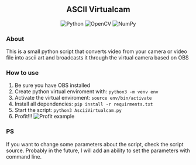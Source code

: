 <div align="center">
  <h2>ASCII Virtualcam</h2>
  <p>
    <img src="https://img.shields.io/badge/python-3670A0?style=for-the-badge&logo=python&logoColor=ffdd54" alt="Python" />
    <img src="https://img.shields.io/badge/opencv-%23white.svg?style=for-the-badge&logo=opencv&logoColor=white" alt="OpenCV"/>
    <img src="https://img.shields.io/badge/numpy-%23013243.svg?style=for-the-badge&logo=numpy&logoColor=white" alt="NumPy"/>
  </p>
</div>

### About

This is a small python script that converts video from your camera or video file into ascii art and broadcasts it through the virtual camera based on OBS

### How to use

1. Be sure you have OBS installed
2. Create python virtual enviroment with: `python3 -m venv env`
3. Activate the virtual enviroment: `source env/bin/activate`
4. Install all dependencies: `pip install -r requirments.txt`
5. Start the script: `python3 AsciiVirtualcam.py`
6. Profit!!!
   ![Profit example](../assets/example.jpg?raw=true)

### PS

If you want to change some parameters about the script, check the script source. Probably in the future, I will add an ability to set the parameters with command line.
